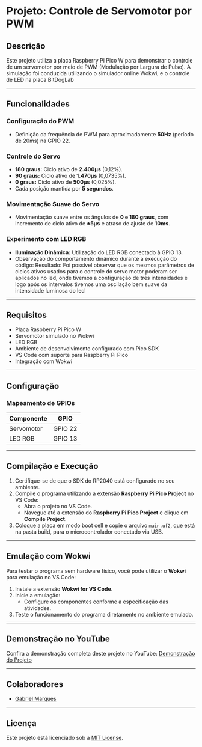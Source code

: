 # Projeto: Controle de Servomotor por PWM

## Descrição
Este projeto utiliza a placa Raspberry Pi Pico W para demonstrar o controle de um servomotor por meio de PWM (Modulação por Largura de Pulso). A simulação foi conduzida utilizando o simulador online Wokwi, e o controle de LED na placa BitDogLab

---

## Funcionalidades

### Configuração do PWM
- Definição da frequência de PWM para aproximadamente **50Hz** (período de 20ms) na GPIO 22.

### Controle do Servo
- **180 graus:** Ciclo ativo de **2.400µs** (0,12%).
- **90 graus:** Ciclo ativo de **1.470µs** (0,0735%).
- **0 graus:** Ciclo ativo de **500µs** (0,025%).
- Cada posição mantida por **5 segundos**.

### Movimentação Suave do Servo
- Movimentação suave entre os ângulos de **0 e 180 graus**, com incremento de ciclo ativo de **±5µs** e atraso de ajuste de **10ms**.

### Experimento com LED RGB
- **Iluminação Dinâmica:** Utilização do LED RGB conectado à GPIO 13.
- Observação do comportamento dinâmico durante a execução do código:
  Resultado: Foi possível observar que os mesmos parâmetros de ciclos ativos usados para o controle do servo motor poderam ser aplicados no led, onde tivemos a configuração de três intensidades e logo após os intervalos tivemos uma oscilação bem suave da intensidade luminosa do led

---

## Requisitos

- Placa Raspberry Pi Pico W
- Servomotor simulado no Wokwi
- LED RGB
- Ambiente de desenvolvimento configurado com Pico SDK
- VS Code com suporte para Raspberry Pi Pico
- Integração com Wokwi

---

## Configuração

### Mapeamento de GPIOs

| Componente    | GPIO |
|---------------|------|
| Servomotor    | GPIO 22 |
| LED RGB       | GPIO 13 |

---

## Compilação e Execução

1. Certifique-se de que o SDK do RP2040 está configurado no seu ambiente.
2. Compile o programa utilizando a extensão **Raspberry Pi Pico Project** no VS Code:
   - Abra o projeto no VS Code.
   - Navegue até a extensão do **Raspberry Pi Pico Project** e clique em **Compile Project**.
3. Coloque a placa em modo boot cell e copie o arquivo `main.uf2`, que está na pasta build, para o microcontrolador conectado via USB.

---

## Emulação com Wokwi

Para testar o programa sem hardware físico, você pode utilizar o **Wokwi** para emulação no VS Code:

1. Instale a extensão **Wokwi for VS Code**.
2. Inicie a emulação:
   - Configure os componentes conforme a especificação das atividades.
3. Teste o funcionamento do programa diretamente no ambiente emulado.

---

## Demonstração no YouTube

Confira a demonstração completa deste projeto no YouTube: [Demonstração do Projeto](https://www.youtube.com/watch?v=xKUtdBYOB70)

---

## Colaboradores

- [Gabriel Marques](https://github.com/Marques-svnt)

---

## Licença

Este projeto está licenciado sob a [MIT License](LICENSE).

